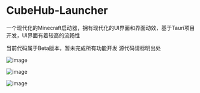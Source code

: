 # CubeHub-Launcher

一个现代化的Minecraft启动器，拥有现代化的UI界面和界面动效，基于Tauri项目开发，UI界面有着较高的流畅性

当前代码属于Beta版本，暂未完成所有功能开发
源代码请标明出处

![image](https://github.com/user-attachments/assets/8ec4abb9-2aeb-4d4b-a043-cbd557893c5b)

![image](https://github.com/user-attachments/assets/28552586-184c-42b6-b969-8c5f74c9c982)

![image](https://github.com/user-attachments/assets/89c11c06-c418-4f7e-bca5-efe1e7560f0b)
